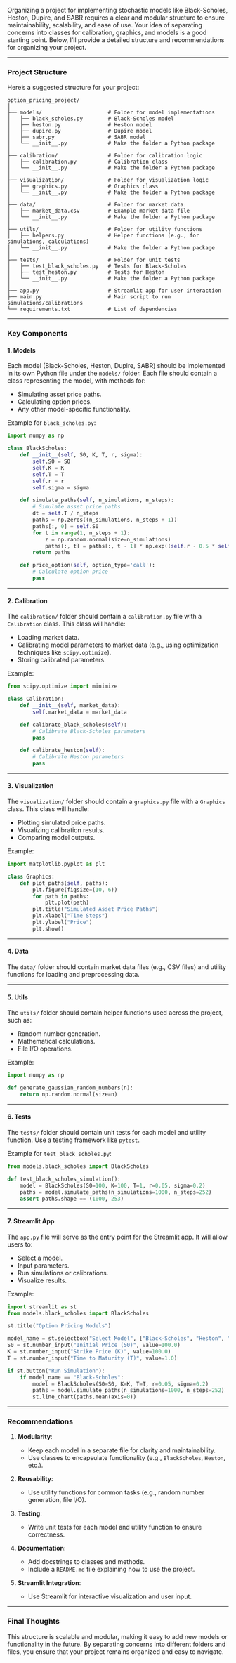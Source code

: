 Organizing a project for implementing stochastic models like Black-Scholes, Heston, Dupire, and SABR requires a clear and modular structure to ensure maintainability, scalability, and ease of use. Your idea of separating concerns into classes for calibration, graphics, and models is a good starting point. Below, I’ll provide a detailed structure and recommendations for organizing your project.

---

### **Project Structure**
Here’s a suggested structure for your project:

```
option_pricing_project/
│
├── models/                     # Folder for model implementations
│   ├── black_scholes.py        # Black-Scholes model
│   ├── heston.py               # Heston model
│   ├── dupire.py               # Dupire model
│   ├── sabr.py                 # SABR model
│   └── __init__.py             # Make the folder a Python package
│
├── calibration/                # Folder for calibration logic
│   ├── calibration.py          # Calibration class
│   └── __init__.py             # Make the folder a Python package
│
├── visualization/              # Folder for visualization logic
│   ├── graphics.py             # Graphics class
│   └── __init__.py             # Make the folder a Python package
│
├── data/                       # Folder for market data
│   ├── market_data.csv         # Example market data file
│   └── __init__.py             # Make the folder a Python package
│
├── utils/                      # Folder for utility functions
│   ├── helpers.py              # Helper functions (e.g., for simulations, calculations)
│   └── __init__.py             # Make the folder a Python package
│
├── tests/                      # Folder for unit tests
│   ├── test_black_scholes.py   # Tests for Black-Scholes
│   ├── test_heston.py          # Tests for Heston
│   └── __init__.py             # Make the folder a Python package
│
├── app.py                      # Streamlit app for user interaction
├── main.py                     # Main script to run simulations/calibrations
└── requirements.txt            # List of dependencies
```

---

### **Key Components**

#### 1. **Models**
Each model (Black-Scholes, Heston, Dupire, SABR) should be implemented in its own Python file under the `models/` folder. Each file should contain a class representing the model, with methods for:
- Simulating asset price paths.
- Calculating option prices.
- Any other model-specific functionality.

Example for `black_scholes.py`:
```python
import numpy as np

class BlackScholes:
    def __init__(self, S0, K, T, r, sigma):
        self.S0 = S0
        self.K = K
        self.T = T
        self.r = r
        self.sigma = sigma

    def simulate_paths(self, n_simulations, n_steps):
        # Simulate asset price paths
        dt = self.T / n_steps
        paths = np.zeros((n_simulations, n_steps + 1))
        paths[:, 0] = self.S0
        for t in range(1, n_steps + 1):
            z = np.random.normal(size=n_simulations)
            paths[:, t] = paths[:, t - 1] * np.exp((self.r - 0.5 * self.sigma**2) * dt + self.sigma * np.sqrt(dt) * z)
        return paths

    def price_option(self, option_type='call'):
        # Calculate option price
        pass
```

---

#### 2. **Calibration**
The `calibration/` folder should contain a `calibration.py` file with a `Calibration` class. This class will handle:
- Loading market data.
- Calibrating model parameters to market data (e.g., using optimization techniques like `scipy.optimize`).
- Storing calibrated parameters.

Example:
```python
from scipy.optimize import minimize

class Calibration:
    def __init__(self, market_data):
        self.market_data = market_data

    def calibrate_black_scholes(self):
        # Calibrate Black-Scholes parameters
        pass

    def calibrate_heston(self):
        # Calibrate Heston parameters
        pass
```

---

#### 3. **Visualization**
The `visualization/` folder should contain a `graphics.py` file with a `Graphics` class. This class will handle:
- Plotting simulated price paths.
- Visualizing calibration results.
- Comparing model outputs.

Example:
```python
import matplotlib.pyplot as plt

class Graphics:
    def plot_paths(self, paths):
        plt.figure(figsize=(10, 6))
        for path in paths:
            plt.plot(path)
        plt.title("Simulated Asset Price Paths")
        plt.xlabel("Time Steps")
        plt.ylabel("Price")
        plt.show()
```

---

#### 4. **Data**
The `data/` folder should contain market data files (e.g., CSV files) and utility functions for loading and preprocessing data.

---

#### 5. **Utils**
The `utils/` folder should contain helper functions used across the project, such as:
- Random number generation.
- Mathematical calculations.
- File I/O operations.

Example:
```python
import numpy as np

def generate_gaussian_random_numbers(n):
    return np.random.normal(size=n)
```

---

#### 6. **Tests**
The `tests/` folder should contain unit tests for each model and utility function. Use a testing framework like `pytest`.

Example for `test_black_scholes.py`:
```python
from models.black_scholes import BlackScholes

def test_black_scholes_simulation():
    model = BlackScholes(S0=100, K=100, T=1, r=0.05, sigma=0.2)
    paths = model.simulate_paths(n_simulations=1000, n_steps=252)
    assert paths.shape == (1000, 253)
```

---

#### 7. **Streamlit App**
The `app.py` file will serve as the entry point for the Streamlit app. It will allow users to:
- Select a model.
- Input parameters.
- Run simulations or calibrations.
- Visualize results.

Example:
```python
import streamlit as st
from models.black_scholes import BlackScholes

st.title("Option Pricing Models")

model_name = st.selectbox("Select Model", ["Black-Scholes", "Heston", "Dupire", "SABR"])
S0 = st.number_input("Initial Price (S0)", value=100.0)
K = st.number_input("Strike Price (K)", value=100.0)
T = st.number_input("Time to Maturity (T)", value=1.0)

if st.button("Run Simulation"):
    if model_name == "Black-Scholes":
        model = BlackScholes(S0=S0, K=K, T=T, r=0.05, sigma=0.2)
        paths = model.simulate_paths(n_simulations=1000, n_steps=252)
        st.line_chart(paths.mean(axis=0))
```

---

### **Recommendations**
1. **Modularity**:
   - Keep each model in a separate file for clarity and maintainability.
   - Use classes to encapsulate functionality (e.g., `BlackScholes`, `Heston`, etc.).

2. **Reusability**:
   - Use utility functions for common tasks (e.g., random number generation, file I/O).

3. **Testing**:
   - Write unit tests for each model and utility function to ensure correctness.

4. **Documentation**:
   - Add docstrings to classes and methods.
   - Include a `README.md` file explaining how to use the project.

5. **Streamlit Integration**:
   - Use Streamlit for interactive visualization and user input.

---

### **Final Thoughts**
This structure is scalable and modular, making it easy to add new models or functionality in the future. By separating concerns into different folders and files, you ensure that your project remains organized and easy to navigate.
